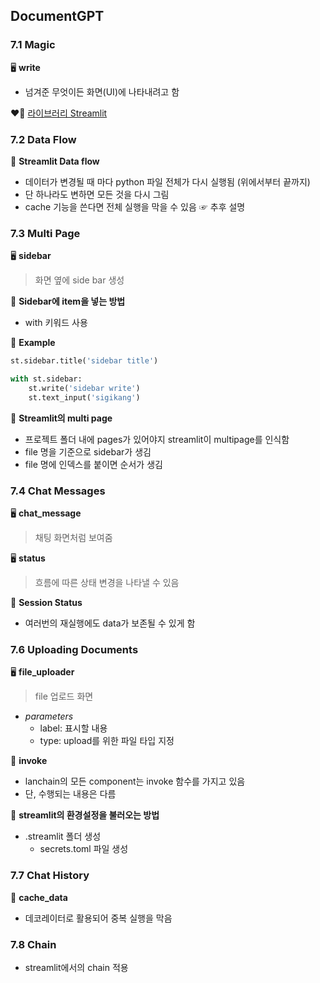 ## DocumentGPT

### 7.1 Magic

🖥️ **write**

- 넘겨준 무엇이든 화면(UI)에 나타내려고 함

❤️‍🔥 [라이브러리 Streamlit](https://docs.streamlit.io/develop/api-reference)

### 7.2 Data Flow

📍 **Streamlit Data flow**

- 데이터가 변경될 때 마다 python 파일 전체가 다시 실행됨 (위에서부터 끝까지)
- 단 하나라도 변하면 모든 것을 다시 그림
- cache 기능을 쓴다면 전체 실행을 막을 수 있음 ☞ 추후 설명

### 7.3 Multi Page

🖥️ **sidebar**

> 화면 옆에 side bar 생성

📌 **Sidebar에 item을 넣는 방법**

- with 키워드 사용

🌈 **Example**

```python
st.sidebar.title('sidebar title')

with st.sidebar:
    st.write('sidebar write')
    st.text_input('sigikang')
```

📌 **Streamlit의 multi page**

- 프로젝트 폴더 내에 pages가 있어야지 streamlit이 multipage를 인식함
- file 명을 기준으로 sidebar가 생김
- file 명에 인덱스를 붙이면 순서가 생김

### 7.4 Chat Messages

🖥️ **chat_message**

> 채팅 화면처럼 보여줌

🖥️ **status**

> 흐름에 따른 상태 변경을 나타낼 수 있음

📍 **Session Status**

- 여러번의 재실행에도 data가 보존될 수 있게 함

### 7.6 Uploading Documents

🖥️ **file_uploader**

> file 업로드 화면

- _parameters_
  - label: 표시할 내용
  - type: upload를 위한 파일 타입 지정

📍 **invoke**

- lanchain의 모든 component는 invoke 함수를 가지고 있음
- 단, 수행되는 내용은 다름

📌 **streamlit의 환경설정을 불러오는 방법**

- .streamlit 폴더 생성
  - secrets.toml 파일 생성

### 7.7 Chat History

📍 **cache_data**

- 데코레이터로 활용되어 중복 실행을 막음

### 7.8 Chain

- streamlit에서의 chain 적용
